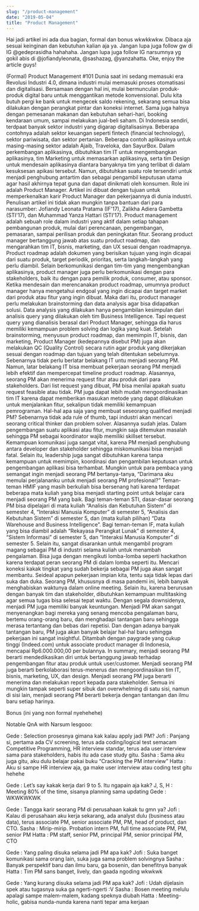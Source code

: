 ```yaml
---
slug: "/product-management"
date: "2019-05-04"
title: "Product Management"
---
```


Hai jadi artikel ini ada dua bagian, formal dan bonus wkwkkwkw. Dibaca aja sesuai keinginan dan kebutuhan kalian aja ya. Jangan lupa juga follow gw di IG @gedeprasidha hahahaha. Jangan lupa juga follow IG narsumnya yg gokil abis di @jofiandyleonata, @sashazag, @yanzahatta. Oke, enjoy the article guys!

(Formal) Product Management #101
Dunia saat ini sedang memasuki era Revolusi Industri 4.0, dimana industri mulai memasuki proses otomatisasi dan digitalisasi. Bersamaan dengan hal ini, mulai bermunculan produk-produk digital baru untuk menggantikan metode konvensional. Dulu kita butuh pergi ke bank untuk mengecek saldo rekening, sekarang semua bisa dilakukan dengan perangkat pintar dan koneksi internet. Sama juga halnya dengan pemesanan makanan dan kebutuhan sehari-hari, booking kendaraan umum, sampai melakukan jual-beli saham.
Di Indonesia sendiri, terdpaat banyak sektor industri yang digarap digitalisasinya. Beberapa contohnya adalah sektor keuangan seperti fintech (financial technology), sektor pariwisata, dan sektor pertanian. Beberapa contoh aplikasinya untuk masing-masing sektor adalah Ajaib, Traveloka, dan SayurBox. Dalam perkembangan aplikasinya, dibutuhkan tim IT untuk mengembangkan aplikasinya, tim Marketing untuk memasarkan aplikasinya, serta tim Design untuk mendesain aplikasinya diantara banyaknya tim yang terlibat di dalam kesuksesan apikasi tersebut. Namun, dibutuhkan suatu role tersendiri untuk menjadi penghubung antartim dan sebagai pengambil keputusan utama agar hasil akhirnya tepat guna dan dapat dinikmati oleh konsumen. Role ini adalah Product Manager.
Artikel ini dibuat dengan tujuan untuk memperkenalkan karir Product Manager dan pekerjaannya di dunia industri. Penulisan artikel ini tidak akan mungkin tanpa bantuan dari para narasumber: Jofiandy Leonata Pratama (IF'17), Zalikha Adiera Gambetta (STI'17), dan Muhammad Yanza Hattari (STI'17).
Product management adalah sebuah role dalam industri yang aktif dalam setiap tahapan pembangunan produk, mulai dari perencanaan, pengembangan, pemasaran, sampai perilisan produk dan peningkatan fitur. Seorang product manager bertanggung jawab atas suatu product roadmap, dan mengarahkan tim IT, bisnis, marketing, dan UX sesuai dengan roadmapnya. Product roadmap adalah dokumen yang berisikan tujuan yang ingin dicapai dari suatu produk, target periodik, prioritas, serta langkah-langkah yang perlu diambil. Selain berkomunikasi dengan tim-tim yang mengembangkan aplikasinya, product manager juga perlu berkomunikasi dengan para stakeholders, baik itu dengan para pemilik produk, consumer, atau sponsor.
Ketika mendesain dan merencanakan product roadmap, umumnya product manager hanya mengetahui endgoal yang ingin dicapai dan target market dari produk atau fitur yang ingin dibuat. Maka dari itu, product manager perlu melakukan brainstorming dan data analysis agar bisa didapatkan solusi. Data analysis yang dilakukan hanya pengambilan kesimpulan dari analisis query yang dilakukan oleh tim Business Intelligence. Tapi request query yang dianalisis berasal dari Product Manager, sehingga dia harus memiliki kemampuan problem solving dan logika yang kuat. Setelah brainstorming, menyusun product roadmap, dan memimpin IT, bisnis, dan marketing, Product Manager (kedepannya disebut PM) juga akan melakukan QC (Quality Control) secara rutin agar produk yang dikerjakan sesuai dengan roadmap dan tujuan yang telah ditentukan sebelumnya.
Sebenarnya tidak perlu berlatar belakang IT untu menjadi seorang PM. Namun, latar belakang IT bisa membuat pekerjaan seorang PM menjadi lebih efektif dan mempercepat timeline product roadmap. Alasannya, seorang PM akan menerima request fitur atau produk dari para stakeholders. Dari list request yang dibuat, PM bisa menilai apakah suatu request feasible atau tidak. PM juga dapat lebih mudah mengoordinasikan tim IT karena dapat memberikan masukan metode yang dapat dilakukan untuk menjalankan fitur, sekalipun tidak memiliki kemampuan pemrograman.
Hal-hal apa saja yang membuat seseorang qualified menjadi PM? Sebenarnya tidak ada rule of thumb, tapi industri akan mencari seorang critical thinker dan problem solver. Alasannya sudah jelas. Dalam pengembangan suatu aplikasi atau fitur, mungkin saja ditemukan masalah sehingga PM sebagai koordinator wajib memiliki skillset tersebut. Kemampuan komunikasi juga sangat vital, karena PM menjadi penghubung antara developer dan stakeholder sehingga miskomunikasi bisa menjadi fatal. Selain itu, leadership juga sangat dibutuhkan karena tanpa kemampuan untuk memimpin, koordinasi dan pengambilan keputusan untuk pengembangan aplikasi bisa terhambat.
Mungkin untuk para pembaca yang semangat ingin menjadi seorang PM bertanya-tanya, “Darimana aku memulai perjalananku untuk menjadi seorang PM profesional?” Teman-teman HMIF yang masih berkuliah bisa bersenang hati karena terdapat beberapa mata kuliah yang bisa menjadi starting point untuk belajar cara menjadi seorang PM yang baik. Bagi teman-teman STI, dasar-dasar seorang PM bisa dipelajari di mata kuliah “Analisis dan Kebutuhan Sistem” di semester 4, “Interaksi Manusia Komputer” di semester 5, “Analisis dan Kebutuhan Sistem” di semester 5, dan (mata kuliah pilihan) “Data Warehouse and Business Intelligence”. Bagi teman-teman IF, mata kuliah yang bisa diambil adalah “Rekayasa Perangkat Lunak” di semester 4, “Sistem Informasi” di semester 5, dan “Interaksi Manusia Komputer” di semester 5. Selain itu, sangat disarankan untuk mengambil program magang sebagai PM di industri selama kuliah untuk menambah pengalaman. Bisa juga dengan mengikuti lomba-lomba seperti hackathon karena terdapat peran seorang PM di dalam lomba seperti itu. Mencari koneksi kakak tingkat yang sudah bekerja sebagai PM juga akan sangat membantu.
Seideal apapun pekerjaan impian kita, tentu saja tidak lepas dari suka dan duka. Seorang PM, khususnya di masa pandemi ini, lebih banyak menghabiskan waktunya dalam online meeting. Selain itu, karena berurusan dengan banyak tim dan stakeholder, dibutuhkan kemampuan multitasking agar semua tugas bisa selesai tepat waktu. Dengan segala downsidenya, menjadi PM juga memiliki banyak keuntungan. Menjadi PM akan sangat menyenangkan bagi mereka yang senang mencoba pengalaman baru, bertemu orang-orang baru, dan menghadapi tantangan baru sehingga merasa tertantang dan bebas dari repetisi. Dan dengan adanya banyak tantangan baru, PM juga akan banyak belajar hal-hal baru sehingga pekerjaan ini sangat insightful. Ditambah dengan paygrade yang cukup tinggi (Indeed.com) untuk associate product manager di Indonesia, mencapai Rp6.000.000,00 per bulannya.
In summary, menjadi seorang PM berarti mendedikasikan diri untuk bertanggung jawab terhadap pengembangan fitur atau produk untuk user/customer. Menjadi seorang PM juga berarti berkolaborasi terus-menerus dan mengoordinasikan tim IT, bisnis, marketing, UX, dan design. Menjadi seorang PM juga berarti menerima dan melakukan report kepada para stakeholder. Semua ini mungkin tampak seperti super sibuk dan overwhelming di satu sisi, namun di sisi lain, menjadi seorang PM berarti bekerja dengan tantangan dan ilmu baru setiap harinya.

Bonus (ini yang non formal nyehehehe)

Notable QnA with Narsum lesgooo:

Gede : Selection prosesnya gimana kak kalau apply jadi PM?
Jofi : Panjang si, pertama ada CV screening, terus ada coding/logical test semacam Competitive Programming, HR interview standar, terus ada user interview sama para stakeholders, habis itu ada case study gitu.
Sasha : Sama aku juga gitu, aku dulu belajar pakai buku “Cracking the PM interview”
Hatta : Aku si sampe HR interview aja, ga make user interview atau coding test gitu hehehe

Gede : Let’s say kakak kerja dari 9 to 5. Itu ngapain aja kak?
J, S, H : Meeting 80% of the time, sisanya planning sama updating
Gede : WKWKWKWK

Gede : Tangga karir seorang PM di perusahaan kakak tu gmn ya?
Jofi : Kalau di perusahaan aku kerja sekarang, ada analyst dulu (business atau data), terus associate PM, senior associate PM, PM, head of product, dan CTO.
Sasha : Mirip-mirip. Probation intern PM, full time associate PM, PM, senior PM
Hatta : PM staff, senior PM, principal PM, senior principal PM, CTO

Gede : Yang paling disuka selama jadi PM apa kak?
Jofi : Suka banget komunikasi sama orang lain, suka juga sama problem solvingnya
Sasha : Banyak perspektif baru dan ilmu baru, ga bosenin, dan benefitnya banyak
Hatta : Tim PM sans banget, lively, dan gaada ngoding wkwkwk

Gede : Yang kurang disuka selama jadi PM apa kak?
Jofi : Udah dijelasin spek atau tugasnya suka ga ngerti-ngerti :V
Sasha : Bosen meeting melulu apalagi sampe malem-malem, kadang speknya diubah
Hatta : Meeting-holic, gabisa nunda-nunda karena nanti tepar ama kerjaan
